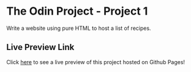 # The Odin Project - Project 1

Write a website using pure HTML to host a list of recipes.

## Live Preview Link
Click [here](https://gabcomby.github.io/odin-recipes/) to see a live preview of this project hosted on Github Pages!
